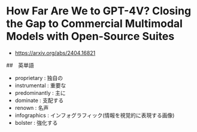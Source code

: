# How Far Are We to GPT-4V? Closing the Gap to Commercial Multimodal Models with Open-Source Suites
- https://arxiv.org/abs/2404.16821

##　英単語
- proprietary : 独自の
- instrumental : 重要な
- predominantly : 主に
- dominate : 支配する
- renown : 名声
- infographics : インフォグラフィック(情報を視覚的に表現する画像)
- bolster : 強化する